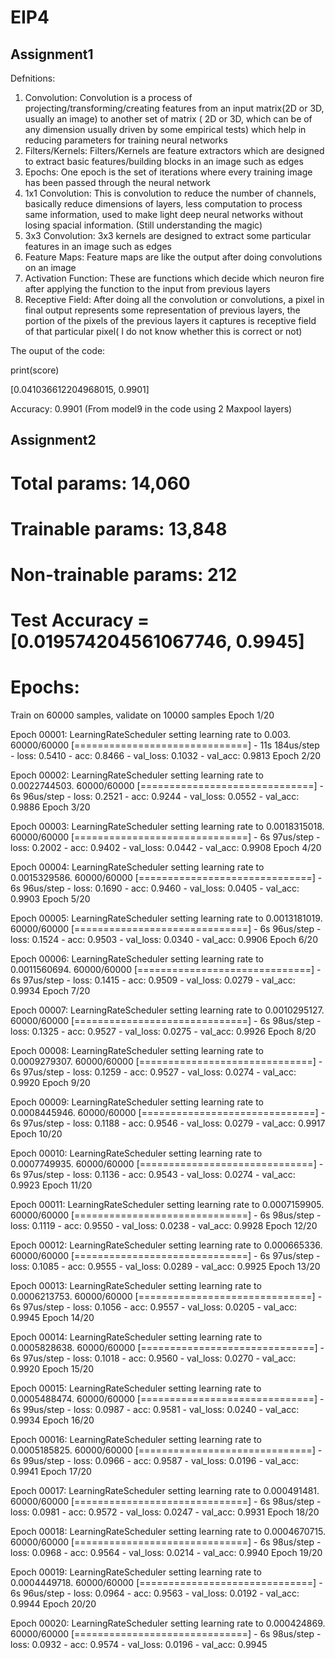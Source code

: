 # EIP4 

## Assignment1 
Defnitions:
1. Convolution: Convolution is a process of projecting/transforming/creating features from an input matrix(2D or 3D, usually an image) to another set of matrix ( 2D or 3D, which can be of any dimension usually driven by some empirical tests) which help in reducing parameters for training neural networks
2. Filters/Kernels: Filters/Kernels are feature extractors which are designed to extract basic features/building blocks in an image such as edges
3. Epochs: One epoch is the set of iterations where every training image has been passed through the neural network
4. 1x1 Convolution: This is convolution to reduce the number of channels, basically reduce dimensions of layers, less computation to process same information, used to make light deep neural networks without losing spacial information. (Still understanding the magic)
5. 3x3 Convolution: 3x3 kernels are designed to extract some particular features in an image such as edges 
6. Feature Maps: Feature maps are like the output after doing convolutions on an image
7. Activation Function: These are functions which decide which neuron fire after applying the function to the input from previous layers
8. Receptive Field: After doing all the convolution or convolutions, a pixel in  final output represents some representation of previous layers, the portion of the pixels of the previous layers it captures is receptive field of that particular pixel( I do not know whether this is correct or not)

The ouput of the code:

print(score)

[0.041036612204968015, 0.9901]

Accuracy: 0.9901 (From model9 in the code using 2 Maxpool layers)

## Assignment2

# Total params: 14,060
# Trainable params: 13,848
# Non-trainable params: 212

# Test Accuracy = [0.019574204561067746, 0.9945]


# Epochs:

Train on 60000 samples, validate on 10000 samples
Epoch 1/20

Epoch 00001: LearningRateScheduler setting learning rate to 0.003.
60000/60000 [==============================] - 11s 184us/step - loss: 0.5410 - acc: 0.8466 - val_loss: 0.1032 - val_acc: 0.9813
Epoch 2/20

Epoch 00002: LearningRateScheduler setting learning rate to 0.0022744503.
60000/60000 [==============================] - 6s 96us/step - loss: 0.2521 - acc: 0.9244 - val_loss: 0.0552 - val_acc: 0.9886
Epoch 3/20

Epoch 00003: LearningRateScheduler setting learning rate to 0.0018315018.
60000/60000 [==============================] - 6s 97us/step - loss: 0.2002 - acc: 0.9402 - val_loss: 0.0442 - val_acc: 0.9908
Epoch 4/20

Epoch 00004: LearningRateScheduler setting learning rate to 0.0015329586.
60000/60000 [==============================] - 6s 96us/step - loss: 0.1690 - acc: 0.9460 - val_loss: 0.0405 - val_acc: 0.9903
Epoch 5/20

Epoch 00005: LearningRateScheduler setting learning rate to 0.0013181019.
60000/60000 [==============================] - 6s 96us/step - loss: 0.1524 - acc: 0.9503 - val_loss: 0.0340 - val_acc: 0.9906
Epoch 6/20

Epoch 00006: LearningRateScheduler setting learning rate to 0.0011560694.
60000/60000 [==============================] - 6s 97us/step - loss: 0.1415 - acc: 0.9509 - val_loss: 0.0279 - val_acc: 0.9934
Epoch 7/20

Epoch 00007: LearningRateScheduler setting learning rate to 0.0010295127.
60000/60000 [==============================] - 6s 98us/step - loss: 0.1325 - acc: 0.9527 - val_loss: 0.0275 - val_acc: 0.9926
Epoch 8/20

Epoch 00008: LearningRateScheduler setting learning rate to 0.0009279307.
60000/60000 [==============================] - 6s 97us/step - loss: 0.1259 - acc: 0.9527 - val_loss: 0.0274 - val_acc: 0.9920
Epoch 9/20

Epoch 00009: LearningRateScheduler setting learning rate to 0.0008445946.
60000/60000 [==============================] - 6s 97us/step - loss: 0.1188 - acc: 0.9546 - val_loss: 0.0279 - val_acc: 0.9917
Epoch 10/20

Epoch 00010: LearningRateScheduler setting learning rate to 0.0007749935.
60000/60000 [==============================] - 6s 97us/step - loss: 0.1136 - acc: 0.9543 - val_loss: 0.0274 - val_acc: 0.9923
Epoch 11/20

Epoch 00011: LearningRateScheduler setting learning rate to 0.0007159905.
60000/60000 [==============================] - 6s 98us/step - loss: 0.1119 - acc: 0.9550 - val_loss: 0.0238 - val_acc: 0.9928
Epoch 12/20

Epoch 00012: LearningRateScheduler setting learning rate to 0.000665336.
60000/60000 [==============================] - 6s 97us/step - loss: 0.1085 - acc: 0.9555 - val_loss: 0.0289 - val_acc: 0.9925
Epoch 13/20

Epoch 00013: LearningRateScheduler setting learning rate to 0.0006213753.
60000/60000 [==============================] - 6s 97us/step - loss: 0.1056 - acc: 0.9557 - val_loss: 0.0205 - val_acc: 0.9945
Epoch 14/20

Epoch 00014: LearningRateScheduler setting learning rate to 0.0005828638.
60000/60000 [==============================] - 6s 97us/step - loss: 0.1018 - acc: 0.9560 - val_loss: 0.0270 - val_acc: 0.9920
Epoch 15/20

Epoch 00015: LearningRateScheduler setting learning rate to 0.0005488474.
60000/60000 [==============================] - 6s 99us/step - loss: 0.0987 - acc: 0.9581 - val_loss: 0.0240 - val_acc: 0.9934
Epoch 16/20

Epoch 00016: LearningRateScheduler setting learning rate to 0.0005185825.
60000/60000 [==============================] - 6s 99us/step - loss: 0.0966 - acc: 0.9587 - val_loss: 0.0196 - val_acc: 0.9941
Epoch 17/20

Epoch 00017: LearningRateScheduler setting learning rate to 0.000491481.
60000/60000 [==============================] - 6s 98us/step - loss: 0.0981 - acc: 0.9572 - val_loss: 0.0247 - val_acc: 0.9931
Epoch 18/20

Epoch 00018: LearningRateScheduler setting learning rate to 0.0004670715.
60000/60000 [==============================] - 6s 98us/step - loss: 0.0968 - acc: 0.9564 - val_loss: 0.0214 - val_acc: 0.9940
Epoch 19/20

Epoch 00019: LearningRateScheduler setting learning rate to 0.0004449718.
60000/60000 [==============================] - 6s 96us/step - loss: 0.0964 - acc: 0.9563 - val_loss: 0.0192 - val_acc: 0.9944
Epoch 20/20

Epoch 00020: LearningRateScheduler setting learning rate to 0.000424869.
60000/60000 [==============================] - 6s 98us/step - loss: 0.0932 - acc: 0.9574 - val_loss: 0.0196 - val_acc: 0.9945
